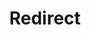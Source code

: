 ﻿---
layout: src/layouts/Redirect.astro
title: Redirect
redirect: https://yamldoc.liuyan.wang/docs/security/users-and-teams/default-permissions
pubDate:  2023-01-01
navSearch: false
navSitemap: false
navMenu: false
---
